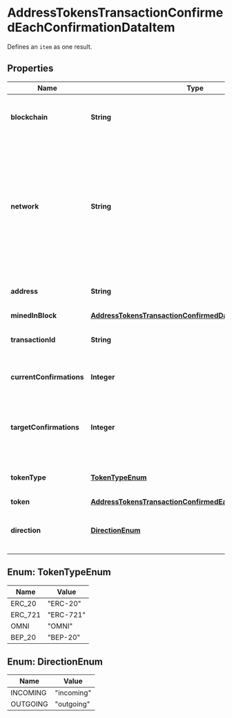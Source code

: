 

# AddressTokensTransactionConfirmedEachConfirmationDataItem

Defines an `item` as one result.

## Properties

| Name | Type | Description | Notes |
|------------ | ------------- | ------------- | -------------|
|**blockchain** | **String** | Represents the specific blockchain protocol name, e.g. Ethereum, Bitcoin, etc. |  |
|**network** | **String** | Represents the name of the blockchain network used; blockchain networks are usually identical as technology and software, but they differ in data, e.g. - \&quot;mainnet\&quot; is the live network with actual data while networks like \&quot;testnet\&quot;, \&quot;ropsten\&quot;,  are test networks. |  |
|**address** | **String** | Defines the specific address to which the transaction has been sent. |  |
|**minedInBlock** | [**AddressTokensTransactionConfirmedDataItemMinedInBlock**](AddressTokensTransactionConfirmedDataItemMinedInBlock.md) |  |  |
|**transactionId** | **String** | Defines the unique ID of the specific transaction, i.e. its identification number. |  |
|**currentConfirmations** | **Integer** | Defines the number of currently received confirmations for the transaction. |  |
|**targetConfirmations** | **Integer** | Defines the number of confirmation transactions requested as callbacks, i.e. the system can notify till the n-th confirmation. |  |
|**tokenType** | [**TokenTypeEnum**](#TokenTypeEnum) | Defines the type of token sent with the transaction, e.g. ERC 20. |  |
|**token** | [**AddressTokensTransactionConfirmedEachConfirmationToken**](AddressTokensTransactionConfirmedEachConfirmationToken.md) |  |  |
|**direction** | [**DirectionEnum**](#DirectionEnum) | Defines whether the transaction is \&quot;incoming\&quot; or \&quot;outgoing\&quot;. |  |



## Enum: TokenTypeEnum

| Name | Value |
|---- | -----|
| ERC_20 | &quot;ERC-20&quot; |
| ERC_721 | &quot;ERC-721&quot; |
| OMNI | &quot;OMNI&quot; |
| BEP_20 | &quot;BEP-20&quot; |



## Enum: DirectionEnum

| Name | Value |
|---- | -----|
| INCOMING | &quot;incoming&quot; |
| OUTGOING | &quot;outgoing&quot; |



